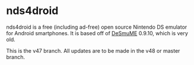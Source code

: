 # nds4droid
nds4droid is a free (including ad-free) open source Nintendo DS emulator for Android smartphones. It is based off of [DeSmuME](https://en.wikipedia.org/wiki/DeSmuME) 0.9.10, which is very old.

This is the v47 branch. All updates are to be made in the v48 or master branch.

